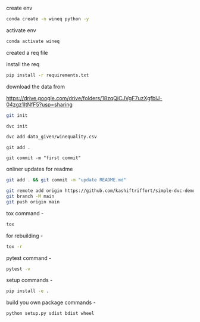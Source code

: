 create env
```bash
conda create -n wineq python -y
```

activate env
```bash
conda activate wineq
```

created a req file

install the req
```bash
pip install -r requirements.txt
```

download the data from

https://drive.google.com/drive/folders/18zqQiCJVgF7uzXgfbIJ-04zgz1ItNfF5?usp=sharing

```bash
git init
```

```bash
dvc init
```

```bash
dvc add data_given/winequality.csv
```

```
git add .
```

```
git commit -m "first commit"
```

onliner updates for readme
```bash
git add . && git commit -m "update README.md"
```

```bash
git remote add origin https://github.com/kashiftriffort/simple-dvc-demo.git
git branch -M main
git push origin main
```

tox command -
```bash
tox
```
for rebuilding -
```bash
tox -r
```
pytest command -
```bash
pytest -v
```
setup commands -
```bash
pip install -e .
```

build you own package commands -
```bash
python setup.py sdist bdist wheel
```